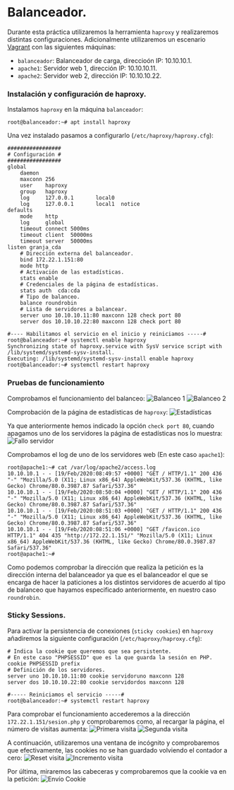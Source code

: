 # Balanceador.
Durante esta práctica utilizaremos la herramienta `haproxy` y realizaremos distintas configuraciones.
Adicionalmente utilizaremos un escenario [Vagrant](Vagrantfile) con las siguientes máquinas:
- `balanceador`: Balanceador de carga, direccioón IP: 10.10.10.1.
- `apache1`: Servidor web 1, dirección IP: 10.10.10.11.
- `apache2`: Servidor web 2, dirección IP: 10.10.10.22.

### Instalación y configuración de haproxy.
Instalamos `haproxy` en la máquina `balanceador`:
~~~
root@balanceador:~# apt install haproxy
~~~

Una vez instalado pasamos a configurarlo (`/etc/haproxy/haproxy.cfg`):
~~~
#################
# Configuración #
#################
global
    daemon
    maxconn 256
    user    haproxy
    group   haproxy
    log     127.0.0.1       local0
    log     127.0.0.1       local1  notice     
defaults
    mode    http
    log     global
    timeout connect 5000ms
    timeout client  50000ms
    timeout server  50000ms        
listen granja_cda 
    # Dirección externa del balanceador.
    bind 172.22.1.151:80
    mode http
    # Activación de las estadísticas.
    stats enable
    # Credenciales de la página de estadísticas.
    stats auth  cda:cda
    # Tipo de balanceo.
    balance roundrobin
    # Lista de servidores a balancear.
    server uno 10.10.10.11:80 maxconn 128 check port 80
    server dos 10.10.10.22:80 maxconn 128 check port 80

#---- Habilitamos el servicio en el inicio y reiniciamos -----#
root@balanceador:~# systemctl enable haproxy
Synchronizing state of haproxy.service with SysV service script with /lib/systemd/systemd-sysv-install.
Executing: /lib/systemd/systemd-sysv-install enable haproxy
root@balanceador:~# systemctl restart haproxy
~~~

### Pruebas de funcionamiento

Comprobamos el funcionamiento del balanceo:
![Balanceo 1](images/balanceo1.png)
![Balanceo 2](images/balanceo2.png)

Comprobación de la página de estadísticas de `haproxy`:
![Estadísticas](images/estadisticas.png)

Ya que anteriormente hemos indicado la opción `check port 80`, cuando apagamos uno de los servidores la página de estadísticas nos lo muestra:
![Fallo servidor](images/fallo.png)

Comprobamos el log de uno de los servidores web (En este caso `apache1`):
~~~
root@apache1:~# cat /var/log/apache2/access.log
10.10.10.1 - - [19/Feb/2020:08:49:57 +0000] "GET / HTTP/1.1" 200 436 "-" "Mozilla/5.0 (X11; Linux x86_64) AppleWebKit/537.36 (KHTML, like Gecko) Chrome/80.0.3987.87 Safari/537.36"
10.10.10.1 - - [19/Feb/2020:08:50:04 +0000] "GET / HTTP/1.1" 200 436 "-" "Mozilla/5.0 (X11; Linux x86_64) AppleWebKit/537.36 (KHTML, like Gecko) Chrome/80.0.3987.87 Safari/537.36"
10.10.10.1 - - [19/Feb/2020:08:51:03 +0000] "GET / HTTP/1.1" 200 436 "-" "Mozilla/5.0 (X11; Linux x86_64) AppleWebKit/537.36 (KHTML, like Gecko) Chrome/80.0.3987.87 Safari/537.36"
10.10.10.1 - - [19/Feb/2020:08:51:06 +0000] "GET /favicon.ico HTTP/1.1" 404 435 "http://172.22.1.151/" "Mozilla/5.0 (X11; Linux x86_64) AppleWebKit/537.36 (KHTML, like Gecko) Chrome/80.0.3987.87 Safari/537.36"
root@apache1:~#
~~~
Como podemos comprobar la dirección que realiza la petición es la dirección interna del balanceador ya que es el balanceador el que se encarga de hacer la paticiones a los distintos servidores de acuerdo al tipo de balanceo que hayamos especificado anteriormente, en nuestro caso `roundrobin`.

### Sticky Sessions.
Para activar la persistencia de conexiones (`sticky cookies`) en `haproxy` añadiremos la siguiente configuración (`/etc/haproxy/haproxy.cfg`):
~~~
# Indica la cookie que queremos que sea persistente.
# En este caso "PHPSESSID" que es la que guarda la sesión en PHP.
cookie PHPSESSID prefix
# Definición de los servidores.
server uno 10.10.10.11:80 cookie servidoruno maxconn 128
server dos 10.10.10.22:80 cookie servidordos maxconn 128

#----- Reiniciamos el servicio -----#
root@balanceador:~# systemctl restart haproxy
~~~

Para comprobar el funcionamiento accederemos a la dirección `172.22.1.151/sesion.php` y comprobaremos como, al recargar la página, el número de visitas aumenta:
![Primera visita](images/incremento.png)
![Segunda visita](images/incremento1.png)

A continuación, utilizaremos una ventana de incógnito y comprobaremos que efectivamente, las cookies no se han guardado volviendo el contador a cero:
![Reset visita](images/reset.png)
![Incremento visita](images/reset1.png)

Por última, miraremos las cabeceras y comprobaremos que la cookie va en la petición:
![Envío Cookie](images/enviocookies.png)